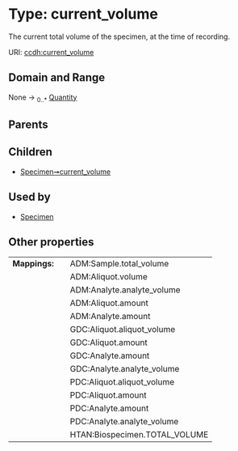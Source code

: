 
# Type: current_volume


The current total volume of the specimen, at the time of recording.

URI: [ccdh:current_volume](https://ccdh.example.org/ccdh/current_volume)


## Domain and Range

None ->  <sub>0..*</sub> [Quantity](Quantity.md)

## Parents


## Children

 *  [Specimen➞current_volume](Specimen_current_volume.md)

## Used by

 * [Specimen](Specimen.md)

## Other properties

|  |  |  |
| --- | --- | --- |
| **Mappings:** | | ADM:Sample.total_volume |
|  | | ADM:Aliquot.volume |
|  | | ADM:Analyte.analyte_volume |
|  | | ADM:Aliquot.amount |
|  | | ADM:Analyte.amount |
|  | | GDC:Aliquot.aliquot_volume |
|  | | GDC:Aliquot.amount |
|  | | GDC:Analyte.amount |
|  | | GDC:Analyte.analyte_volume |
|  | | PDC:Aliquot.aliquot_volume |
|  | | PDC:Aliquot.amount |
|  | | PDC:Analyte.amount |
|  | | PDC:Analyte.analyte_volume |
|  | | HTAN:Biospecimen.TOTAL_VOLUME |

